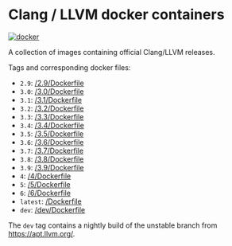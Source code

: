# Clang / LLVM docker containers
[![docker](https://img.shields.io/docker/pulls/silkeh/clang.svg)](https://hub.docker.com/r/silkeh/clang/)

A collection of images containing official Clang/LLVM releases.

Tags and corresponding docker files:

- `2.9`: [/2.9/Dockerfile](https://github.com/silkeh/docker-clang/blob/master/2.9/Dockerfile)
- `3.0`: [/3.0/Dockerfile](https://github.com/silkeh/docker-clang/blob/master/3.0/Dockerfile)
- `3.1`: [/3.1/Dockerfile](https://github.com/silkeh/docker-clang/blob/master/3.1/Dockerfile)
- `3.2`: [/3.2/Dockerfile](https://github.com/silkeh/docker-clang/blob/master/3.2/Dockerfile)
- `3.3`: [/3.3/Dockerfile](https://github.com/silkeh/docker-clang/blob/master/3.3/Dockerfile)
- `3.4`: [/3.4/Dockerfile](https://github.com/silkeh/docker-clang/blob/master/3.4/Dockerfile)
- `3.5`: [/3.5/Dockerfile](https://github.com/silkeh/docker-clang/blob/master/3.5/Dockerfile)
- `3.6`: [/3.6/Dockerfile](https://github.com/silkeh/docker-clang/blob/master/3.6/Dockerfile)
- `3.7`: [/3.7/Dockerfile](https://github.com/silkeh/docker-clang/blob/master/3.7/Dockerfile)
- `3.8`: [/3.8/Dockerfile](https://github.com/silkeh/docker-clang/blob/master/3.8/Dockerfile)
- `3.9`: [/3.9/Dockerfile](https://github.com/silkeh/docker-clang/blob/master/3.9/Dockerfile)
- `4`: [/4/Dockerfile](https://github.com/silkeh/docker-clang/blob/master/4/Dockerfile)
- `5`: [/5/Dockerfile](https://github.com/silkeh/docker-clang/blob/master/5/Dockerfile)
- `6`: [/6/Dockerfile](https://github.com/silkeh/docker-clang/blob/master/6/Dockerfile)
- `latest`: [/Dockerfile](https://github.com/silkeh/docker-clang/blob/master/Dockerfile)
- `dev`: [/dev/Dockerfile](https://github.com/silkeh/docker-clang/blob/master/dev/Dockerfile)

The `dev` tag contains a nightly build of the unstable branch from <https://apt.llvm.org/>.
